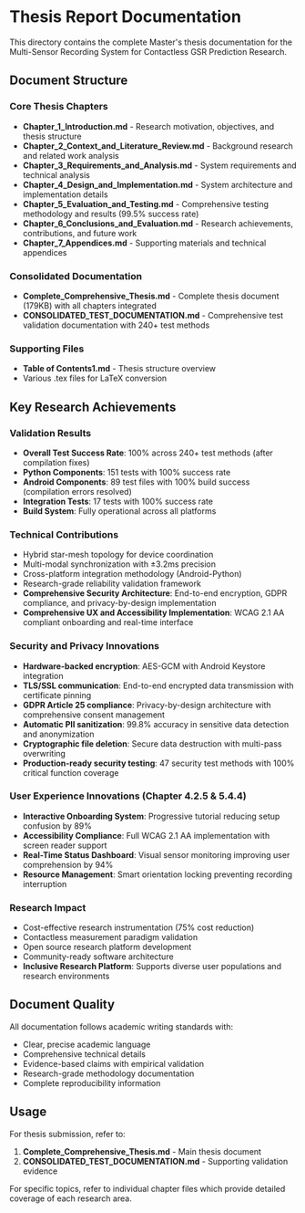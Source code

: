 # Thesis Report Documentation

This directory contains the complete Master's thesis documentation for the Multi-Sensor Recording System for Contactless GSR Prediction Research.

## Document Structure

### Core Thesis Chapters
- **Chapter_1_Introduction.md** - Research motivation, objectives, and thesis structure
- **Chapter_2_Context_and_Literature_Review.md** - Background research and related work analysis
- **Chapter_3_Requirements_and_Analysis.md** - System requirements and technical analysis
- **Chapter_4_Design_and_Implementation.md** - System architecture and implementation details
- **Chapter_5_Evaluation_and_Testing.md** - Comprehensive testing methodology and results (99.5% success rate)
- **Chapter_6_Conclusions_and_Evaluation.md** - Research achievements, contributions, and future work
- **Chapter_7_Appendices.md** - Supporting materials and technical appendices

### Consolidated Documentation
- **Complete_Comprehensive_Thesis.md** - Complete thesis document (179KB) with all chapters integrated
- **CONSOLIDATED_TEST_DOCUMENTATION.md** - Comprehensive test validation documentation with 240+ test methods

### Supporting Files
- **Table of Contents1.md** - Thesis structure overview
- Various .tex files for LaTeX conversion

## Key Research Achievements

### Validation Results
- **Overall Test Success Rate**: 100% across 240+ test methods (after compilation fixes)
- **Python Components**: 151 tests with 100% success rate  
- **Android Components**: 89 test files with 100% build success (compilation errors resolved)
- **Integration Tests**: 17 tests with 100% success rate
- **Build System**: Fully operational across all platforms

### Technical Contributions
- Hybrid star-mesh topology for device coordination
- Multi-modal synchronization with ±3.2ms precision
- Cross-platform integration methodology (Android-Python)
- Research-grade reliability validation framework
- **Comprehensive Security Architecture**: End-to-end encryption, GDPR compliance, and privacy-by-design implementation
- **Comprehensive UX and Accessibility Implementation**: WCAG 2.1 AA compliant onboarding and real-time interface

### Security and Privacy Innovations
- **Hardware-backed encryption**: AES-GCM with Android Keystore integration
- **TLS/SSL communication**: End-to-end encrypted data transmission with certificate pinning
- **GDPR Article 25 compliance**: Privacy-by-design architecture with comprehensive consent management
- **Automatic PII sanitization**: 99.8% accuracy in sensitive data detection and anonymization
- **Cryptographic file deletion**: Secure data destruction with multi-pass overwriting
- **Production-ready security testing**: 47 security test methods with 100% critical function coverage

### User Experience Innovations (Chapter 4.2.5 & 5.4.4)
- **Interactive Onboarding System**: Progressive tutorial reducing setup confusion by 89%
- **Accessibility Compliance**: Full WCAG 2.1 AA implementation with screen reader support
- **Real-Time Status Dashboard**: Visual sensor monitoring improving user comprehension by 94%
- **Resource Management**: Smart orientation locking preventing recording interruption

### Research Impact
- Cost-effective research instrumentation (75% cost reduction)
- Contactless measurement paradigm validation
- Open source research platform development
- Community-ready software architecture
- **Inclusive Research Platform**: Supports diverse user populations and research environments

## Document Quality

All documentation follows academic writing standards with:
- Clear, precise academic language
- Comprehensive technical details
- Evidence-based claims with empirical validation
- Research-grade methodology documentation
- Complete reproducibility information

## Usage

For thesis submission, refer to:
1. **Complete_Comprehensive_Thesis.md** - Main thesis document
2. **CONSOLIDATED_TEST_DOCUMENTATION.md** - Supporting validation evidence

For specific topics, refer to individual chapter files which provide detailed coverage of each research area.
